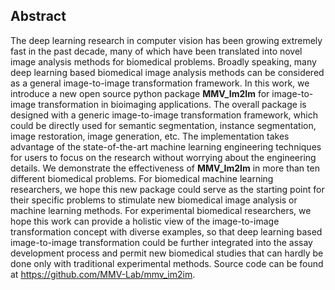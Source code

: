 ## Abstract

The deep learning research in computer vision has been growing extremely fast in the past decade, many of which have been translated into novel image analysis methods for biomedical problems. Broadly speaking, many deep learning based biomedical image analysis methods can be considered as a general image-to-image transformation framework. In this work, we introduce a new open source python package **MMV_Im2Im** for image-to-image transformation in bioimaging applications. The overall package is designed with a generic image-to-image transformation framework, which could be directly used for semantic segmentation, instance segmentation, image restoration, image generation, etc. The implementation takes advantage of the state-of-the-art machine learning engineering techniques for users to focus on the research without worrying about the engineering details. We demonstrate the effectiveness of **MMV_Im2Im** in more than ten different biomedical problems. For biomedical machine learning researchers, we hope this new package could serve as the starting point for their specific problems to stimulate new biomedical image analysis or machine learning methods. For experimental biomedical researchers, we hope this work can provide a holistic view of the image-to-image transformation concept with diverse examples, so that deep learning based image-to-image transformation could be further integrated into the assay development process and permit new biomedical studies that can hardly be done only with traditional experimental methods. Source code can be found at <https://github.com/MMV-Lab/mmv_im2im>. 